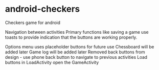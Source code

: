 # android-checkers
Checkers game for android

Navigation between activities
Primary functions like saving a game use toasts to provide indication that the buttons are working properly.

Options menu uses placeholder buttons for future use
Chessboard will be added later
Game log will be added later
Removed back buttons from design - use phone back button to navigate to previous activities
Load buttons in LoadActivity open the GameActivity